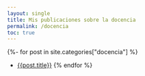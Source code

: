 ```yaml
---
layout: single
title: Mis publicaciones sobre la docencia
permalink: /docencia
toc: true
---
```


{%- for post in site.categories["docencia"] %}
* [{{post.title}}]({{post.url}})
{% endfor %}
